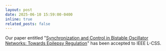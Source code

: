 ```yaml
---
layout: post
date: 2025-06-10 15:59:00-0400
inline: true
related_posts: false
---
```


Our paper entitled "[Synchronization and Control in Bistable Oscillator Networks: Towards Epilepsy Regulation](https://ieeexplore.ieee.org/abstract/document/11050905)" has been accepted to IEEE L-CSS.

